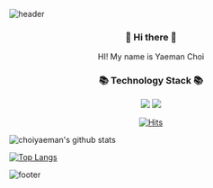 ![header](https://capsule-render.vercel.app/api?type=rect&color=auto&height=150&section=header&text=Yaeman%20Choi&fontSize=90&animation=fadeIn)


<h3 align="center"> 👋 Hi there 👋 </h3>
<p align="center">
HI! My name is Yaeman Choi
</p>

<h3 align="center"> 📚 Technology Stack 📚 </h3>

<p align="center">
<img src="https://img.shields.io/badge/Java-007396?style=flat-square&logo=Java&logoColor=white"/> <img src="https://img.shields.io/badge/Oracle-F80000?style=flat-square&logo=Oracle&logoColor=white"/>
</p>

<div align=center>
  
[![Hits](https://hits.seeyoufarm.com/api/count/incr/badge.svg?url=https%3A%2F%2Fgithub.com%2Fchoiyaeman&count_bg=%2379C83D&title_bg=%23555555&icon=&icon_color=%23E7E7E7&title=hits&edge_flat=false)](https://hits.seeyoufarm.com)

</div>

![choiyaeman's github stats](https://github-readme-stats.vercel.app/api?username=choiyaeman&show_icons=true&theme=merko)  

[![Top Langs](https://github-readme-stats.vercel.app/api/top-langs/?username=choiyaeman&layout=compact&theme=radical)](https://github.com/choiyaeman)


![footer](https://capsule-render.vercel.app/api?section=footer)
